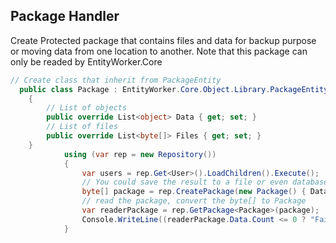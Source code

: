 ## Package Handler
Create Protected package that contains files and data for backup purpose or moving data from one location to another.
Note that this package can only be readed by EntityWorker.Core
```csharp
// Create class that inherit from PackageEntity
  public class Package : EntityWorker.Core.Object.Library.PackageEntity
    {
        // List of objects
        public override List<object> Data { get; set; }
        // List of files
        public override List<byte[]> Files { get; set; }
    }
            using (var rep = new Repository())
            {
                var users = rep.Get<User>().LoadChildren().Execute();
                // You could save the result to a file or even database
                byte[] package = rep.CreatePackage(new Package() { Data = users.Cast<object>().ToList() });
                // read the package, convert the byte[] to Package 
                var readerPackage = rep.GetPackage<Package>(package);
                Console.WriteLine((readerPackage.Data.Count <= 0 ? "Failed" : "Success"));
            }

```

